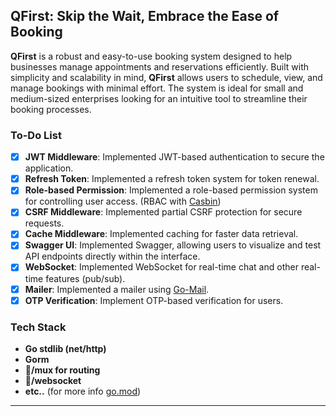 ## QFirst: Skip the Wait, Embrace the Ease of Booking

**QFirst** is a robust and easy-to-use booking system designed to help businesses manage appointments and reservations efficiently. Built with simplicity and scalability in mind, **QFirst** allows users to schedule, view, and manage bookings with minimal effort. The system is ideal for small and medium-sized enterprises looking for an intuitive tool to streamline their booking processes.

### To-Do List

- [x] **JWT Middleware**: Implemented JWT-based authentication to secure the application.
- [x] **Refresh Token**: Implemented a refresh token system for token renewal.
- [x] **Role-based Permission**: Implemented a role-based permission system for controlling user access. (RBAC with [Casbin](https://github.com/casbin/casbin))
- [x] **CSRF Middleware**: Implemented partial CSRF protection for secure requests.
- [x] **Cache Middleware**: Implemented caching for faster data retrieval.
- [x] **Swagger UI**: Implemented Swagger, allowing users to visualize and test API endpoints directly within the interface.
- [x] **WebSocket**: Implemented WebSocket for real-time chat and other real-time features (pub/sub).
- [x] **Mailer**: Implemented a mailer using [Go-Mail](https://github.com/wneessen/go-mail).
- [x] **OTP Verification**: Implement OTP-based verification for users.

### Tech Stack

- **Go stdlib (net/http)**
- **Gorm**
- **🦍/mux for routing**
- **🦍/websocket**
- **etc..** (for more info [go.mod](https://github.com/Jerson2000/api-qfirst/blob/master/go.mod))

---

